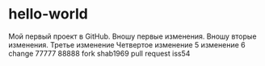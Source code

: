 # hello-world
Мой первый проект в GitHub.
Вношу первые изменения.
Вношу вторые изменения.
Третье изменение
Четвертое изменение
5 изменение
6 change
77777
88888
fork shab1969
pull request
iss54
